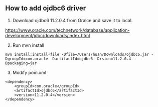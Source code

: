 ## How to add ojdbc6 driver

1. Download ojdbc6 11.2.0.4 from Oralce and save it to local.

https://www.oracle.com/technetwork/database/application-development/jdbc/downloads/index.html

2. Run mvn install

```
mvn install:install-file -Dfile=/Users/huan/Downloads/ojdbc6.jar -DgroupId=com.oracle -DartifactId=ojdbc6 -Drsion=11.2.0.4 -Dpackaging=jar
```

3. Modify pom.xml
```
<dependency>
    <groupId>com.oracle</groupId>
	<artifactId>ojdbc6</artifactId>
	<version>11.2.0.4</version>
</dependency>

```